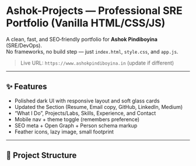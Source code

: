 # Ashok-Projects — Professional SRE Portfolio (Vanilla HTML/CSS/JS)

A clean, fast, and SEO‑friendly portfolio for **Ashok Pindiboyina** (SRE/DevOps).  
No frameworks, no build step — just `index.html`, `style.css`, and `app.js`.

> Live URL: `https://www.ashokpindiboyina.in` (update if different)

---

## ✨ Features
- Polished dark UI with responsive layout and soft glass cards
- Updated the Section (Resume, Email copy, GitHub, LinkedIn, Medium)
- “What I Do”, Projects/Labs, Skills, Experience, and Contact
- Mobile nav + theme toggle (remembers preference)
- SEO meta + Open Graph + Person schema markup
- Feather icons, lazy image, small footprint

---

## 📁 Project Structure
